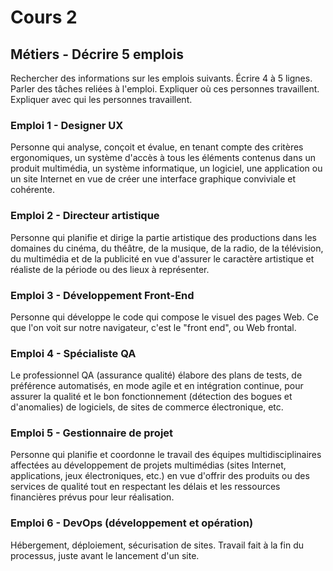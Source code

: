 # Cours 2
## Métiers - Décrire 5 emplois 
Rechercher des informations sur les emplois suivants. Écrire 4 à 5 lignes. Parler des tâches reliées à l'emploi. Expliquer où ces personnes travaillent. Expliquer avec qui les personnes travaillent. 

### Emploi 1 - Designer UX

Personne qui analyse, conçoit et évalue, en tenant compte des critères ergonomiques, un système d'accès à tous les éléments contenus dans un produit multimédia, un système informatique, un logiciel, une application ou un site Internet en vue de créer une interface graphique conviviale et cohérente.

### Emploi 2 - Directeur artistique
Personne qui planifie et dirige la partie artistique des productions dans les domaines du cinéma, du théâtre, de la musique, de la radio, de la télévision, du multimédia et de la publicité en vue d'assurer le caractère artistique et réaliste de la période ou des lieux à représenter.

### Emploi 3 - Développement Front-End
Personne qui développe le code qui compose le visuel des pages Web. Ce que l'on voit sur notre navigateur, c'est le "front end", ou Web frontal.

### Emploi 4 - Spécialiste QA
Le professionnel QA (assurance qualité) élabore des plans de tests, de préférence automatisés, en mode agile et en intégration continue, pour assurer la qualité et le bon fonctionnement (détection des bogues et d'anomalies) de logiciels, de sites de commerce électronique, etc.

### Emploi 5 - Gestionnaire de projet
Personne qui planifie et coordonne le travail des équipes multidisciplinaires affectées au développement de projets multimédias (sites Internet, applications, jeux électroniques, etc.) en vue d'offrir des produits ou des services de qualité tout en respectant les délais et les ressources financières prévus pour leur réalisation.

### Emploi 6 - DevOps (développement et opération)
Hébergement, déploiement, sécurisation de sites. Travail fait à la fin du processus, juste avant le lancement d'un site.

